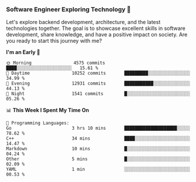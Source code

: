 ### Software Engineer Exploring Technology 🚀 

Let's explore backend development, architecture, and the latest technologies together. The goal is to showcase excellent skills in software development, share knowledge, and have a positive impact on society. Are you ready to start this journey with me?

<!--START_SECTION:waka-->
**I'm an Early 🐤** 

```text
🌞 Morning                4575 commits        ████░░░░░░░░░░░░░░░░░░░░░   15.61 % 
🌆 Daytime                10252 commits       █████████░░░░░░░░░░░░░░░░   34.99 % 
🌃 Evening                12931 commits       ███████████░░░░░░░░░░░░░░   44.13 % 
🌙 Night                  1541 commits        █░░░░░░░░░░░░░░░░░░░░░░░░   05.26 % 
```


📊 **This Week I Spent My Time On** 

```text
💬 Programming Languages: 
Go                       3 hrs 10 mins       ████████████████████░░░░░   78.62 % 
C++                      34 mins             ████░░░░░░░░░░░░░░░░░░░░░   14.47 % 
Markdown                 10 mins             █░░░░░░░░░░░░░░░░░░░░░░░░   04.24 % 
Other                    5 mins              █░░░░░░░░░░░░░░░░░░░░░░░░   02.09 % 
YAML                     1 min               ░░░░░░░░░░░░░░░░░░░░░░░░░   00.53 % 
```


<!--END_SECTION:waka-->
